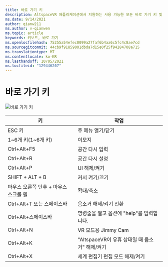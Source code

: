 ```yaml
---
title: 바로 가기 키
description: AltspaceVR 애플리케이션에서 지원하는 사용 가능한 모든 바로 가기 키 및 작업을 최신 상태로 유지합니다.
ms.date: 9/14/2021
author: qianw211
ms.author: v-qianwen
ms.topic: article
keywords: 키보드, 바로 가기
ms.openlocfilehash: 75255a54efec0099a27faf6b4aa6c5fc4c8ae7cd
ms.sourcegitcommit: 44cb9f91859001dbda7d15e0f25f94284708a715
ms.translationtype: MT
ms.contentlocale: ko-KR
ms.lasthandoff: 10/05/2021
ms.locfileid: "129446207"
---
```

# <a name="keyboard-shortcuts"></a>바로 가기 키

![바로 가기 키](images\keyboard-shortcuts.svg)

| 키 | 작업 |
|---|---|
| ESC 키 | 주 메뉴 열기/닫기 |
| 1~6개 키(1~6개 키) | 이모지 |
| Ctrl+Alt+F5 | 공간 다시 입력 |
| Ctrl+Alt+R | 공간 다시 설정 |
| Ctrl+Alt+P | UI 해제/켜기 |
| SHIFT + ALT + B | 커서 켜기/끄기 |
| 마우스 오른쪽 단추 + 마우스 스크롤 휠 | 확대/축소 |
| Ctrl+Alt+T 또는 스페이스바 | 음소거 해제/켜기 전환 |
| Ctrl+Alt+스페이스바 | 명령줄을 열고 옵션에 "help"를 입력합니다. |
| Ctrl+Alt+N | VR 모드용 Jimmy Cam |
| Ctrl+Alt+K | "AltspaceVR이 유휴 상태일 때 음소거" 해제/켜기 |
| Ctrl+Alt+X | 세계 편집기 편집 모드 해제/켜기 |